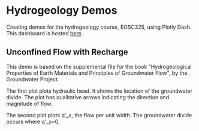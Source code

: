 # Hydrogeology Demos
Creating demos for the hydrogeology course, EOSC325, using Plotly Dash. This dashboard is hosted [here](https://hydro-unconfined-flow.herokuapp.com/).

## Unconfined Flow with Recharge
This demo is based on the supplemental file for the book "Hydrogeological Properties of Earth Materials and Principles of Groundwater Flow", by the Groundwater Project.

The first plot plots hydraulic head. It shows the location of the groundwater divide. The plot has qualitative arrows indicating the direction and magnitude of flow.

The second plot plots q'_x, the flow per unit width. The groundwater divide occurs where q'_x=0.
